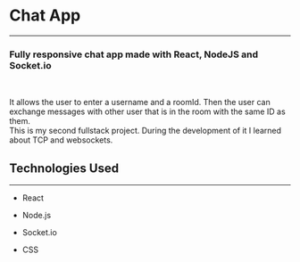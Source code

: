 <h1>Chat App</h1>
<hr><h3>Fully responsive chat app made with React, NodeJS and Socket.io</h3>
</br><p>It allows the user to enter a username and a roomId. Then the user can exchange messages with other user that is in the room with the same ID as them. <br/>This is my second fullstack project. During the development of it I learned about TCP and websockets.</p><h2>Technologies Used</h2>
<hr><ul>
<li>React</li>
</ul><ul>
<li>Node.js</li>
</ul><ul>
<li>Socket.io</li>
</ul><ul>
<li>CSS</li>
</ul>
